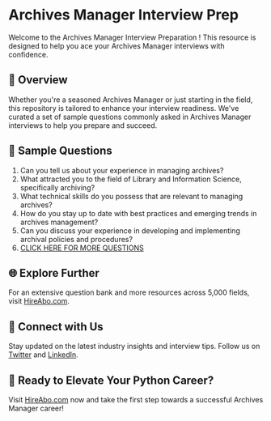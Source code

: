 # Archives Manager Interview Prep

Welcome to the Archives Manager Interview Preparation ! This resource is designed to help you ace your Archives Manager interviews with confidence.

## 🚀 Overview

Whether you're a seasoned Archives Manager or just starting in the field, this repository is tailored to enhance your interview readiness. We've curated a set of sample questions commonly asked in Archives Manager interviews to help you prepare and succeed.

## 📝 Sample Questions

1. Can you tell us about your experience in managing archives?
2. What attracted you to the field of Library and Information Science, specifically archiving?
3. What technical skills do you possess that are relevant to managing archives?
4. How do you stay up to date with best practices and emerging trends in archives management?
5. Can you discuss your experience in developing and implementing archival policies and procedures?
6. [CLICK HERE FOR MORE QUESTIONS](https://hireabo.com/job/18_2_14/Archives%20Manager)

## 🌐 Explore Further

For an extensive question bank and more resources across 5,000 fields, visit [HireAbo.com](https://www.hireabo.com).

## 📱 Connect with Us

Stay updated on the latest industry insights and interview tips. Follow us on [Twitter](https://twitter.com/hireabo) and [LinkedIn](https://www.linkedin.com/in/hire-abo-3609972a8/).

## 🚀 Ready to Elevate Your Python Career?

Visit [HireAbo.com](https://www.hireabo.com) now and take the first step towards a successful Archives Manager career!